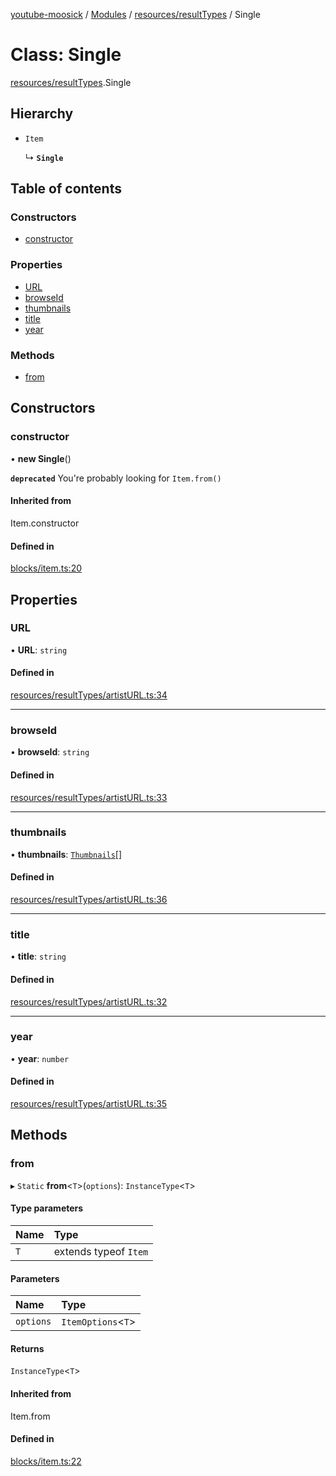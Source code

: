 [youtube-moosick](../README.md) / [Modules](../modules.md) / [resources/resultTypes](../modules/resources_resultTypes.md) / Single

# Class: Single

[resources/resultTypes](../modules/resources_resultTypes.md).Single

## Hierarchy

- `Item`

  ↳ **`Single`**

## Table of contents

### Constructors

- [constructor](resources_resultTypes.Single.md#constructor)

### Properties

- [URL](resources_resultTypes.Single.md#url)
- [browseId](resources_resultTypes.Single.md#browseid)
- [thumbnails](resources_resultTypes.Single.md#thumbnails)
- [title](resources_resultTypes.Single.md#title)
- [year](resources_resultTypes.Single.md#year)

### Methods

- [from](resources_resultTypes.Single.md#from)

## Constructors

### constructor

• **new Single**()

**`deprecated`** You're probably looking for `Item.from()`

#### Inherited from

Item.constructor

#### Defined in

[blocks/item.ts:20](https://github.com/EvasiveXkiller/youtube-moosick/blob/7f55a5e/src/blocks/item.ts#L20)

## Properties

### URL

• **URL**: `string`

#### Defined in

[resources/resultTypes/artistURL.ts:34](https://github.com/EvasiveXkiller/youtube-moosick/blob/7f55a5e/src/resources/resultTypes/artistURL.ts#L34)

___

### browseId

• **browseId**: `string`

#### Defined in

[resources/resultTypes/artistURL.ts:33](https://github.com/EvasiveXkiller/youtube-moosick/blob/7f55a5e/src/resources/resultTypes/artistURL.ts#L33)

___

### thumbnails

• **thumbnails**: [`Thumbnails`](resources_generalTypes.Thumbnails.md)[]

#### Defined in

[resources/resultTypes/artistURL.ts:36](https://github.com/EvasiveXkiller/youtube-moosick/blob/7f55a5e/src/resources/resultTypes/artistURL.ts#L36)

___

### title

• **title**: `string`

#### Defined in

[resources/resultTypes/artistURL.ts:32](https://github.com/EvasiveXkiller/youtube-moosick/blob/7f55a5e/src/resources/resultTypes/artistURL.ts#L32)

___

### year

• **year**: `number`

#### Defined in

[resources/resultTypes/artistURL.ts:35](https://github.com/EvasiveXkiller/youtube-moosick/blob/7f55a5e/src/resources/resultTypes/artistURL.ts#L35)

## Methods

### from

▸ `Static` **from**<`T`\>(`options`): `InstanceType`<`T`\>

#### Type parameters

| Name | Type |
| :------ | :------ |
| `T` | extends typeof `Item` |

#### Parameters

| Name | Type |
| :------ | :------ |
| `options` | `ItemOptions`<`T`\> |

#### Returns

`InstanceType`<`T`\>

#### Inherited from

Item.from

#### Defined in

[blocks/item.ts:22](https://github.com/EvasiveXkiller/youtube-moosick/blob/7f55a5e/src/blocks/item.ts#L22)
